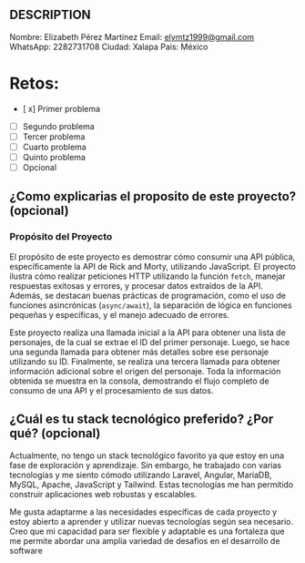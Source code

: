 ## DESCRIPTION

Nombre: Elizabeth Pérez Martínez 
Email: elymtz1999@gmail.com
WhatsApp: 2282731708
Ciudad: Xalapa 
Pais: México

# Retos:
  - [ x] Primer problema
  - [ ] Segundo problema
  - [ ] Tercer problema
  - [ ] Cuarto problema
  - [ ] Quinto problema
  - [ ] Opcional

## ¿Como explicarias el proposito de este proyecto? (opcional)
### Propósito del Proyecto

El propósito de este proyecto es demostrar cómo consumir una API pública, específicamente la API de Rick and Morty, utilizando JavaScript. El proyecto ilustra cómo realizar peticiones HTTP utilizando la función `fetch`, manejar respuestas exitosas y errores, y procesar datos extraídos de la API. Además, se destacan buenas prácticas de programación, como el uso de funciones asincrónicas (`async/await`), la separación de lógica en funciones pequeñas y específicas, y el manejo adecuado de errores.

Este proyecto realiza una llamada inicial a la API para obtener una lista de personajes, de la cual se extrae el ID del primer personaje. Luego, se hace una segunda llamada para obtener más detalles sobre ese personaje utilizando su ID. Finalmente, se realiza una tercera llamada para obtener información adicional sobre el origen del personaje. Toda la información obtenida se muestra en la consola, demostrando el flujo completo de consumo de una API y el procesamiento de sus datos.


## ¿Cuál es tu stack tecnológico preferido? ¿Por qué? (opcional)

Actualmente, no tengo un stack tecnológico favorito ya que estoy en una fase de exploración y aprendizaje. Sin embargo, he trabajado con varias tecnologías y me siento cómodo utilizando Laravel, Angular, MariaDB, MySQL, Apache, JavaScript y Tailwind. Estas tecnologías me han permitido construir aplicaciones web robustas y escalables.

Me gusta adaptarme a las necesidades específicas de cada proyecto y estoy abierto a aprender y utilizar nuevas tecnologías según sea necesario. Creo que mi capacidad para ser flexible y adaptable es una fortaleza que me permite abordar una amplia variedad de desafíos en el desarrollo de software